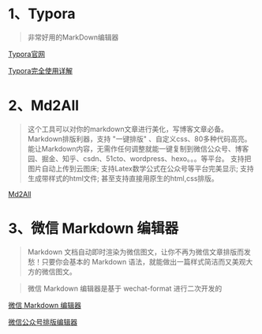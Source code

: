 # 1、Typora

> 非常好用的MarkDown编辑器

[Typora官网](https://www.typora.io/)

[Typora完全使用详解](https://sspai.com/post/54912)

# 2、Md2All

> 这个工具可以对你的markdown文章进行美化，写博客文章必备。
> Markdown排版利器，支持 "一键排版" 、自定义css、80多种代码高亮。
> 能让Markdown内容，无需作任何调整就能一键复制到微信公众号、博客园、掘金、知乎、csdn、51cto、wordpress、hexo。。。等平台。
> 支持把图片自动上传到云图床;
> 支持Latex数学公式在公众号等平台完美显示;
> 支持生成带样式的html文件;
> 甚至支持直接用原生的html,css排版。

[Md2All](https://md.bicido.com/)

# 3、微信 Markdown 编辑器

> Markdown 文档自动即时渲染为微信图文，让你不再为微信文章排版而发愁！只要你会基本的 Markdown 语法，就能做出一篇样式简洁而又美观大方的微信图文。

> 微信 Markdown 编辑器是基于 wechat-format 进行二次开发的

[微信 Markdown 编辑器](https://github.com/doocs/md)

[微信公众号排版编辑器](https://github.com/lyricat/wechat-format)